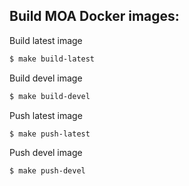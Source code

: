 ## Build MOA Docker images:

Build latest image 
```bash
$ make build-latest
```
Build devel image 
```bash
$ make build-devel
```
Push latest image 
```bash
$ make push-latest
```
Push devel image 
```bash
$ make push-devel
```